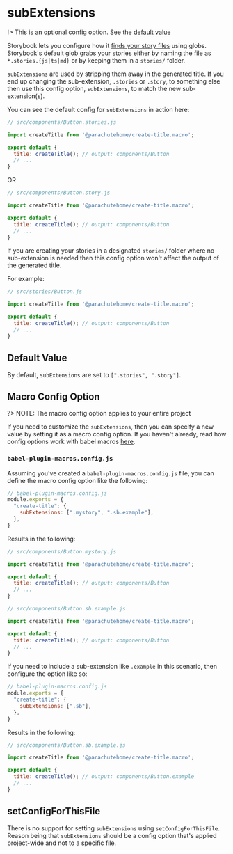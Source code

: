 # subExtensions 

!> This is an optional config option. See the [default value](#default-value)

Storybook lets you configure how it [finds your story files](https://storybook.js.org/docs/react/configure/overview#configure-your-storybook-project)
using globs. Storybook's default glob grabs your stories either by naming the file as `*.stories.{js|ts|md}` or by keeping them in a `stories/` folder.

`subExtensions` are used by stripping them away in the generated title. If you end up changing the sub-extension, `.stories` or `.story`, to something else then use this config option, `subExtensions`, to match the new sub-extension(s).

You can see the default config for `subExtensions` in action here:

```javascript
// src/components/Button.stories.js

import createTitle from '@parachutehome/create-title.macro';

export default {
  title: createTitle(); // output: components/Button
  // ...
}
```

OR

```javascript
// src/components/Button.story.js

import createTitle from '@parachutehome/create-title.macro';

export default {
  title: createTitle(); // output: components/Button
  // ...
}
```

If you are creating your stories in a designated `stories/` folder where no sub-extension is needed then this config option won't affect the output of the 
generated title.

For example:

```javascript
// src/stories/Button.js

import createTitle from '@parachutehome/create-title.macro';

export default {
  title: createTitle(); // output: components/Button
  // ...
}
```

## Default Value

By default, `subExtensions` are set to `[".stories", ".story"]`.

## Macro Config Option

?> NOTE: The macro config option applies to your entire project

If you need to customize the `subExtensions`, then you can specify a new value by setting it as a macro config option.
If you haven't already, read how config options work with babel macros [here](https://github.com/kentcdodds/babel-plugin-macros/blob/main/other/docs/user.md#config).

### `babel-plugin-macros.config.js`

Assuming you've created a `babel-plugin-macros.config.js` file, you can define the macro config option like the following:

```javascript
// babel-plugin-macros.config.js
module.exports = {
  "create-title": {
    subExtensions: [".mystory", ".sb.example"],
  },
}
```

Results in the following:


```javascript
// src/components/Button.mystory.js

import createTitle from '@parachutehome/create-title.macro';

export default {
  title: createTitle(); // output: components/Button
  // ...
}
```

```javascript
// src/components/Button.sb.example.js

import createTitle from '@parachutehome/create-title.macro';

export default {
  title: createTitle(); // output: components/Button
  // ...
}
```

If you need to include a sub-extension like `.example` in this scenario, then configure the option like
so:


```javascript
// babel-plugin-macros.config.js
module.exports = {
  "create-title": {
    subExtensions: [".sb"],
  },
}
```

Results in the following:


```javascript
// src/components/Button.sb.example.js

import createTitle from '@parachutehome/create-title.macro';

export default {
  title: createTitle(); // output: components/Button.example
  // ...
}
```

## setConfigForThisFile

There is no support for setting `subExtensions` using `setConfigForThisFile`. Reason being that `subExtensions` should be a config
option that's applied project-wide and not to a specific file.
